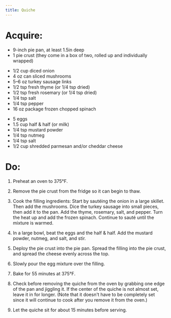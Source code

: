 ```yaml
---
title: Quiche
---
```


# Acquire:

*   9-inch pie pan, at least 1.5in deep
*   1 pie crust (they come in a box of two, rolled up and individually wrapped)

<!---->

*   1/2 cup diced onion
*   4 oz can sliced mushrooms
*   5–6 oz turkey sausage links
*   1/2 tsp fresh thyme (or 1/4 tsp dried)
*   1/2 tsp fresh rosemary (or 1/4 tsp dried)
*   1/4 tsp salt
*   1/4 tsp pepper
*   16 oz package frozen chopped spinach

<!---->

*   5 eggs
*   1.5 cup half & half (or milk)
*   1/4 tsp mustard powder
*   1/4 tsp nutmeg
*   1/4 tsp salt
*   1/2 cup shredded parmesan and/or cheddar cheese

# Do:

1.  Preheat an oven to 375°F.

2.  Remove the pie crust from the fridge so it can begin to thaw.

3.  Cook the filling ingredients: Start by sautéing the onion in a large
    skillet. Then add the mushrooms. Dice the turkey sausage into small pieces,
    then add it to the pan. Add the thyme, rosemary, salt, and pepper. Turn the
    heat up and add the frozen spinach. Continue to sauté until the mixture is
    warmed.

5.  In a large bowl, beat the eggs and the half & half. Add the mustard powder,
    nutmeg, and salt, and stir.

6.  Deploy the pie crust into the pie pan. Spread the filling into the pie
    crust, and spread the cheese evenly across the top.

7.  Slowly pour the egg mixture over the filling.

8.  Bake for 55 minutes at 375°F.

9.  Check before removing the quiche from the oven by grabbing one edge of the
    pan and jiggling it. If the center of the quiche is not almost set, leave it
    in for longer. (Note that it doesn't have to be completely set since it will
    continue to cook after you remove it from the oven.)

10. Let the quiche sit for about 15 minutes before serving.
